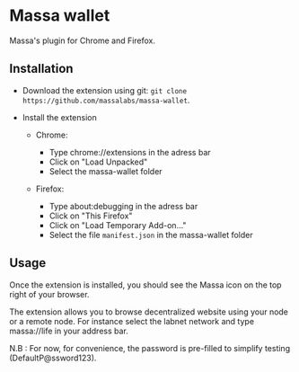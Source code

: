 # Massa wallet

Massa's plugin for Chrome and Firefox.

## Installation

- Download the extension using git: `git clone https://github.com/massalabs/massa-wallet`.

- Install the extension
  - Chrome:
    - Type chrome://extensions in the adress bar
    - Click on "Load Unpacked"
    - Select the massa-wallet folder

  - Firefox:
    - Type about:debugging in the adress bar
    - Click on "This Firefox"
    - Click on "Load Temporary Add-on..."
    - Select the file `manifest.json` in the massa-wallet folder

## Usage

Once the extension is installed, you should see the Massa icon on the top right of your browser.

The extension allows you to browse decentralized website using your node or a remote node. For instance select the labnet network and type massa://life in your address bar.

N.B : For now, for convenience, the password is pre-filled to simplify testing (DefaultP@ssword123).
